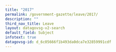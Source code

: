 ```yaml
---
title: "2017"
permalink: /government-gazette/leave/2017/
description: ""
third_nav_title: Leave
layout: datagovsg-v2-search
default_field: Subject
infotext: true
datagovsg-id: d_6c05666f1b493da0dca7e32859991cdf
---
```

